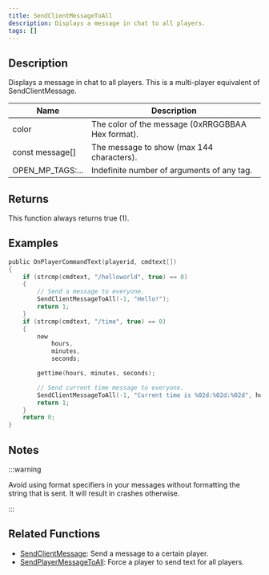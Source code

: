 ```yaml
---
title: SendClientMessageToAll
description: Displays a message in chat to all players.
tags: []
---
```


## Description

Displays a message in chat to all players. This is a multi-player equivalent of SendClientMessage.

| Name             | Description                                       |
|------------------|---------------------------------------------------|
| color            | The color of the message (0xRRGGBBAA Hex format). |
| const message[]  | The message to show (max 144 characters).         |
| OPEN_MP_TAGS:... | Indefinite number of arguments of any tag.        |

## Returns

This function always returns true (1).

## Examples

```c
public OnPlayerCommandText(playerid, cmdtext[])
{
    if (strcmp(cmdtext, "/helloworld", true) == 0)
    {
        // Send a message to everyone.
        SendClientMessageToAll(-1, "Hello!");
        return 1;
    }
    if (strcmp(cmdtext, "/time", true) == 0)
    {
        new
            hours,
            minutes,
            seconds;

        gettime(hours, minutes, seconds);

        // Send current time message to everyone.
        SendClientMessageToAll(-1, "Current time is %02d:%02d:%02d", hours, minutes, seconds);
        return 1;
    }
    return 0;
}
```

## Notes

:::warning

Avoid using format specifiers in your messages without formatting the string that is sent. It will result in crashes otherwise.

:::

## Related Functions

- [SendClientMessage](SendClientMessage): Send a message to a certain player.
- [SendPlayerMessageToAll](SendPlayerMessageToAll): Force a player to send text for all players.
